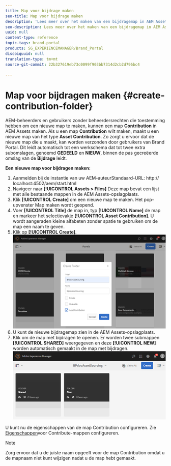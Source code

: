 ```yaml
---
title: Map voor bijdrage maken
seo-title: Map voor bijdrage maken
description: 'Lees meer over het maken van een bijdragemap in AEM Assets. '
seo-description: Lees meer over het maken van een bijdragemap in AEM Assets.
uuid: null
content-type: reference
topic-tags: brand-portal
products: SG_EXPERIENCEMANAGER/Brand_Portal
discoiquuid: null
translation-type: tm+mt
source-git-commit: 22b327619eb73c0099f903bb7314d2cb2d796bc4

---
```



# Map voor bijdragen maken {#create-contribution-folder}

AEM-beheerders en gebruikers zonder beheerdersrechten die toestemming hebben om een nieuwe map te maken, kunnen een map **Contribution** in AEM Assets maken.
Als u een map **Contribution** wilt maken, maakt u een nieuwe map van het type **Asset Contribution**. Zo zorgt u ervoor dat de nieuwe map die u maakt, kan worden verzonden door gebruikers van Brand Portal.  Dit leidt automatisch tot een werkschema dat tot twee extra subomslagen, genoemd **GEDEELD** en **NIEUW**, binnen de pas gecreëerde omslag van de **Bijdrage** leidt.

**Een nieuwe map voor bijdragen maken:**
1. Aanmelden bij de instantie van uw AEM-auteurStandaard-URL: http:// localhost:4502/aem/start.html
1. Navigeer naar **[!UICONTROL Assets > Files]** Deze map bevat een lijst met alle bestaande mappen in de AEM Assets-opslagplaats.
1. Klik **[!UICONTROL Create]** om een nieuwe map te maken. Het pop-upvenster Map maken wordt geopend.
1. Voer **[!UICONTROL Title]** de map in, typ **[!UICONTROL Name]** de map en markeer het selectievakje **[!UICONTROL Asset Contribution]**.
U wordt aangeraden kleine alfabeten zonder spatie te gebruiken om de map een naam te geven.
1. Klik op **[!UICONTROL Create]**.
   ![](assets/create-contribution-folder.png)
1. U kunt de nieuwe bijdragemap zien in de AEM Assets-opslagplaats.
1. Klik om de map met bijdragen te openen. Er worden twee submappen **[!UICONTROL SHARED]** weergegeven en deze **[!UICONTROL NEW]** worden automatisch gemaakt in de map met bijdragen.\
   ![](assets/contribution-folder.png)

U kunt nu de eigenschappen van de map Contribution configureren. Zie [Eigenschappen](brand-portal-configure-contribution-folder-properties.md)voor Contribute-mappen configureren.

>[!NOTE]
>
>Zorg ervoor dat u de juiste naam opgeeft voor de map Contribution omdat u de mapnaam niet kunt wijzigen nadat u de map hebt gemaakt.